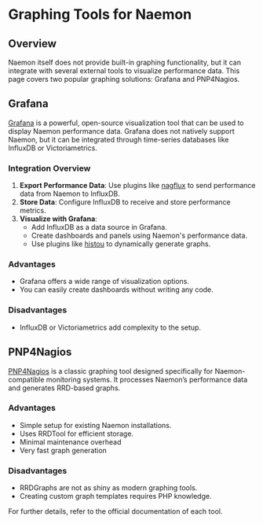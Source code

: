 # Graphing Tools for Naemon

## Overview

Naemon itself does not provide built-in graphing functionality, but it can
integrate with several external tools to visualize performance data. This page
covers two popular graphing solutions: Grafana and PNP4Nagios.

## Grafana

[Grafana](https://grafana.org/) is a powerful, open-source visualization tool
that can be used to display Naemon performance data. Grafana does not natively
support Naemon, but it can be integrated through time-series databases like InfluxDB
or Victoriametrics.

### Integration Overview

1. **Export Performance Data**: Use plugins like [nagflux](https://github.com/ConSol-Monitoring/nagflux)
   to send performance data from Naemon to InfluxDB.
2. **Store Data**: Configure InfluxDB to receive and store performance metrics.
3. **Visualize with Grafana**:
   - Add InfluxDB as a data source in Grafana.
   - Create dashboards and panels using Naemon's performance data.
   - Use plugins like [histou](https://github.com/ConSol-Monitoring/histou) to dynamically generate graphs.

### Advantages

- Grafana offers a wide range of visualization options.
- You can easily create dashboards without writing any code.

### Disadvantages

- InfluxDB or Victoriametrics add complexity to the setup.

## PNP4Nagios

[PNP4Nagios](https://www.pnp4nagios.org/) is a classic graphing tool designed specifically
for Naemon-compatible monitoring systems. It processes Naemon’s performance data
and generates RRD-based graphs.

### Advantages

- Simple setup for existing Naemon installations.
- Uses RRDTool for efficient storage.
- Minimal maintenance overhead
- Very fast graph generation

### Disadvantages

- RRDGraphs are not as shiny as modern graphing tools.
- Creating custom graph templates requires PHP knowledge.

For further details, refer to the official documentation of each tool.
